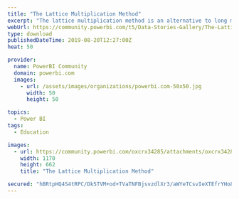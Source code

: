 ```yaml
---
title: "The Lattice Multiplication Method"
excerpt: "The lattice multiplication method is an alternative to long multiplication and can be used to multiply numbers of any length. This report consists of"
webUrl: https://community.powerbi.com/t5/Data-Stories-Gallery/The-Lattice-Multiplication-Method/m-p/771189
type: download
publishedDateTime: 2019-08-20T12:27:00Z
heat: 50

provider:
  name: PowerBI Community
  domain: powerbi.com
  images:
    - url: /assets/images/organizations/powerbi.com-50x50.jpg
      width: 50
      height: 50

topics:
  - Power BI
tags:
  - Education

images:
  - url: https://community.powerbi.com/oxcrx34285/attachments/oxcrx34285/DataStoriesGallery/2869/1/Capture.PNG
    width: 1170
    height: 662
    title: "The Lattice Multiplication Method"

secured: "hBRtpHQ4S4tRPC/Dk5TVM+od+TVaTNFBjsvzdlXr3/aWYeTCsvIeXTEfrYHo8xobk2+EnK28W2zA3sySARUFJO07qOdhUwjX9nscxFdQaRFsEO58LYKtI4hcvKn9xE7NyktnOb7SmLpf4f3MGt0SQ7qhCRQ6UOaD9tDC66behvaeUfFjQXclLUb2JZXeeKcf0HC96DmiBseP2rk8Jk8Lx5UPX/iPM2DOC8aoLznJKAC8EyUxxPnBHAsHNjgglJHTl9LIoJ1jcNAP9qbaNEQXZL+yLUiu4dVjB0dhkgWIy4mWAOA++gQQPR1qA51fL36xZA0c4qdzgMVHpNzmP191Ni1zDu6/8acJ2JzyFGRhDdvjrv0+8euOPWSPAJOM+AIQ;n+YeUgLU1tPHxG3sLxLCug=="
---
```


